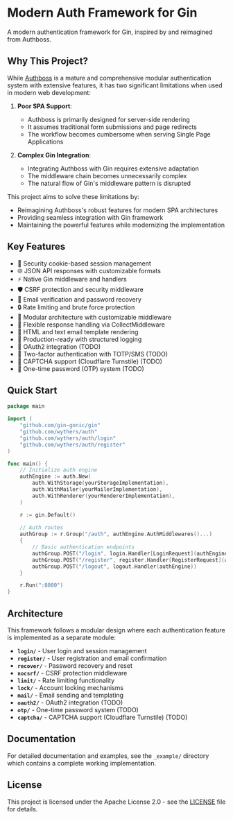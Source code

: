 # Modern Auth Framework for Gin

A modern authentication framework for Gin, inspired by and reimagined from Authboss.

## Why This Project?

While [Authboss](https://github.com/volatiletech/authboss) is a mature and comprehensive modular authentication system with extensive features, it has two significant limitations when used in modern web development:

1. **Poor SPA Support**: 
   - Authboss is primarily designed for server-side rendering
   - It assumes traditional form submissions and page redirects
   - The workflow becomes cumbersome when serving Single Page Applications

2. **Complex Gin Integration**:
   - Integrating Authboss with Gin requires extensive adaptation
   - The middleware chain becomes unnecessarily complex
   - The natural flow of Gin's middleware pattern is disrupted

This project aims to solve these limitations by:
- Reimagining Authboss's robust features for modern SPA architectures
- Providing seamless integration with Gin framework
- Maintaining the powerful features while modernizing the implementation

## Key Features

- 🔐 Security cookie-based session management
- 🌐 JSON API responses with customizable formats
- ⚡  Native Gin middleware and handlers
- 🛡️ CSRF protection and security middleware
- 📧 Email verification and password recovery
- 🔒 Rate limiting and brute force protection
- 🔧 Modular architecture with customizable middleware
- 🎨 Flexible response handling via CollectMiddleware
- 📝 HTML and text email template rendering
- 🚀 Production-ready with structured logging
- 🔑 OAuth2 integration (TODO)
- 📱 Two-factor authentication with TOTP/SMS (TODO)
- 🤖 CAPTCHA support (Cloudflare Turnstile) (TODO)
- 🔐 One-time password (OTP) system (TODO)

## Quick Start

```go
package main

import (
    "github.com/gin-gonic/gin"
    "github.com/wythers/auth"
    "github.com/wythers/auth/login"
    "github.com/wythers/auth/register"
)

func main() {
    // Initialize auth engine
    authEngine := auth.New(
        auth.WithStorage(yourStorageImplementation),
        auth.WithMailer(yourMailerImplementation),
        auth.WithRenderer(yourRendererImplementation),
    )

    r := gin.Default()
    
    // Auth routes
    authGroup := r.Group("/auth", authEngine.AuthMiddlewares()...)
    {
        // Basic authentication endpoints
        authGroup.POST("/login", login.Handler[LoginRequest](authEngine)...)
        authGroup.POST("/register", register.Handler[RegisterRequest](authEngine)...)
        authGroup.POST("/logout", logout.Handler(authEngine))
    }

    r.Run(":8080")
}
```

## Architecture

This framework follows a modular design where each authentication feature is implemented as a separate module:

- **`login/`** - User login and session management
- **`register/`** - User registration and email confirmation
- **`recover/`** - Password recovery and reset
- **`nocsrf/`** - CSRF protection middleware
- **`limit/`** - Rate limiting functionality
- **`lock/`** - Account locking mechanisms
- **`mail/`** - Email sending and templating
- **`oauth2/`** - OAuth2 integration (TODO)
- **`otp/`** - One-time password system (TODO)
- **`captcha/`** - CAPTCHA support (Cloudflare Turnstile) (TODO)


## Documentation

For detailed documentation and examples, see the `_example/` directory which contains a complete working implementation.

## License

This project is licensed under the Apache License 2.0 - see the [LICENSE](LICENSE) file for details.